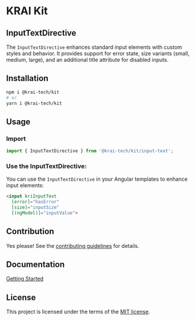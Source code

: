 # KRAI Kit
## InputTextDirective

The `InputTextDirective` enhances standard input elements with custom styles and behavior. It provides support for error state, size variants (small, medium, large), and an additional title attribute for disabled inputs.

## Installation

```bash
npm i @krai-tech/kit
# or
yarn i @krai-tech/kit
```

## Usage

### Import
```ts
import { InputTextDirective } from '@krai-tech/kit/input-text';
```

### Use the InputTextDirective:

You can use the `InputTextDirective` in your Angular templates to enhance input elements:

```html
<input kriInputText
  [error]="hasError"
  [size]="inputSize"
  [(ngModel)]="inputValue">
```

## Contribution

Yes please! See the
[contributing guidelines](https://krai-kit.dev/en/docs/contribution)
for details.

## Documentation

[Getting Started](https://krai-kit.dev/en/docs/getting-started)

## License

This project is licensed under the terms of the
[MIT license](https://github.com/krai-tech/krai-kit/blob/master/LICENSE).
